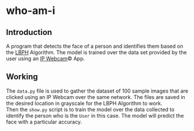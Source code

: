 # who-am-i

## Introduction
A program that detects the face of a person and identifies them based on the [LBPH](https://towardsdatascience.com/face-recognition-how-lbph-works-90ec258c3d6b) Algorithm. The model is trained over the data set provided by the user using an [IP Webcam]( https://play.google.com/store/apps/details?id=com.pas.webcam&hl=en_IN)© App.

## Working
The `data.py` file is used to gather the dataset of 100 sample images that are clicked using an IP Webcam over the same network. The files are saved in the desired location in grayscale for the LBPH Algorithm to work.<br>Then the `show.py` script is to train the model over the data collected to identify the person who is the `User` in this case. The model will predict the face with a particular accuracy.
